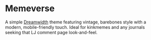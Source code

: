 # Memeverse

A simple [Dreamwidth](https://dreamwidth.org) theme featuring vintage, barebones style with a modern, mobile-friendly touch. Ideal for kinkmemes and any journals seeking that LJ comment page look-and-feel.


